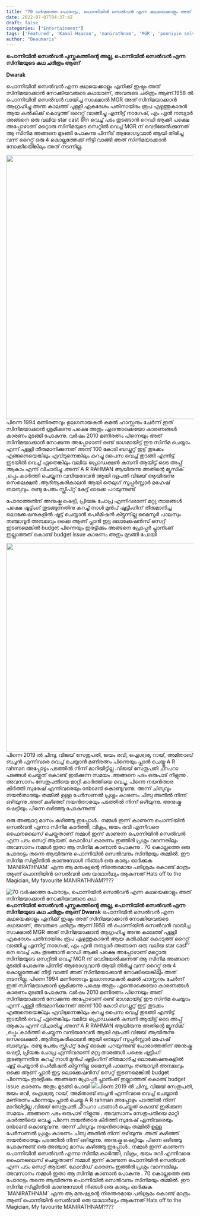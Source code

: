 ```yaml
---
title: "70 വർഷത്തെ പോരാട്ടം, പൊന്നിയിൻ സെൽവൻ എന്ന കഥയെക്കാളും അത് സിനിമയാക്കാൻ നോക്കിയവരുടെ കഥ"
date: 2022-07-07T04:37:42
draft: false
categories: ["Entertainment"]
tags: ['Featured', 'Kamal Haasan', 'manirathnam', 'MGR', 'ponniyin selvan']
author: "Beaumaris"
---
```


<strong>പൊന്നിയിൻ സെൽവൻ പുസ്തകത്തിന്റെ അല്ല, പൊന്നിയിൻ സെൽവൻ എന്ന സിനിമയുടെ കഥ ചരിത്രം ആണ് </strong>

<strong>Dwarak</strong>

പൊന്നിയിൻ സെൽവൻ എന്ന കഥയെക്കാളും എനിക്ക് ഇഷ്ടം അത് സിനിമയാക്കാൻ നോക്കിയവരുടെ കഥയാണ്, അവരുടെ ചരിത്രം ആണ്.1958 ൽ പൊന്നിയിൻ സെൽവൻ വായിച്ച സാക്ഷാൽ MGR അത് സിനിമയാക്കാൻ ആഗ്രഹിച്ചു അന്ത കാലത്ത് പുള്ളി ഏകദേശം പതിനായിരം രൂപ എഴുത്തുകാരൻ ആയ കൽകിക്ക് കൊടുത്ത് റൈറ്റ്സ് വാങ്ങിച്ചു എന്നിട്ട് നാഗേഷ്, എം എൻ നമ്പ്യാർ അങ്ങനെ ഒരു വലിയ star cast നെ വെച്ച് പടം തുടങ്ങാൻ റെഡി ആക്കി പക്ഷെ അപ്പോഴാണ് മറ്റൊരു സിനിമയുടെ സെറ്റിൽ വെച്ച് MGR ന് വെടിയേൽക്കുന്നത് ആ സിനിമ അങ്ങനെ മുടങ്ങി പോകുന്നു പിന്നീട് ആരോഗ്യവാൻ ആയി തിരിച്ചു വന്ന് റൈറ്റ്സ് ഒരു 4 കൊല്ലത്തേക്ക് നീട്ടി വാങ്ങി അത് സിനിമയാക്കാൻ നോക്കിയെങ്കിലും അത് നടന്നില്ല.

<img class="wp-image-341837 aligncenter" src="https://cdn.boolokam.com/articles/2022/07/y6666.jpg" alt="" width="711" height="711" />പിന്നെ 1994 മണിരത്നവും ഉലഗനായകൻ കമൽ ഹാസ്സനും ചേർന്ന് ഇത് സിനിമയാക്കാൻ ശ്രമിക്കുന്നു പക്ഷെ അതും എന്തൊക്കെയോ കാരണങ്ങൾ കാരണം മുടങ്ങി പോകുന്നു. വർഷം 2010 മണിരത്നം പിന്നെയും അത് സിനിമയാക്കാൻ നോക്കുന്നു അപ്പോഴാണ് രണ്ട് ഭാഗമായിട്ട് ഈ സിനിമ ചെയ്യാം എന്ന് പുള്ളി തീരുമാനിക്കുന്നത് അന്ന് 100 കോടി ബഡ്ജറ്റ് ഇട്ട് തുടക്കം എങ്ങനെയെങ്കിലും എവിടുന്നെങ്കിലും കുറച്ചു പൈസ വെച്ച് തുടങ്ങി എന്നിട്ട് ഇടയിൽ വെച്ച് ഏതെങ്കിലും വലിയ പ്രൊഡക്ഷൻ കമ്പനി ആയിട്ട് ടൈ അപ്പ് ആകാം എന്ന് വിചാരിച്ചു .അന്ന് A R RAHMAN ആയിരുന്നു അതിന്റെ മ്യൂസിക് ,ഒപ്പം കാർത്തി ചെയ്യുന്ന വന്ദിയദേവൻ ആയി ദളപതി വിജയ് ആയിരുന്നു സെലെക്ഷൻ .ആദിത്യകരികാലൻ ആയി തെലുഗ് സൂപ്പർസ്റ്റാർ മഹേഷ്‌ ബാബുവും. രണ്ടു പേരും സ്ക്രിപ്റ്റ് കേട്ട് ഓക്കെ പറയുന്നുണ്ട്

പോരാത്തതിന് അനുഷ്ക ഷെട്ടി, പ്രിയങ്ക ചോപ്ര എന്നിവരാണ് മറ്റു താരങ്ങൾ പക്ഷെ ഷൂട്ടിംഗ് തുടങ്ങുന്നതിനു കുറച്ച് നാൾ മുൻപ് ഷൂട്ടിംഗിന് തീരുമാനിച്ച ലൊക്കേഷനുകളിൽ ഷൂട്ട്‌ ചെയ്യാൻ പെർമിഷൻ കിട്ടുന്നില്ല മൈസൂർ പാലസും തഞ്ചാവൂർ അമ്പലവും ഒക്കെ ആണ് പ്ലാൻ ഇട്ട ലൊക്കേഷൻസ് സെറ്റ് ഇടണമെങ്കിൽ budget പിന്നെയും ഇരട്ടിക്കും അങ്ങനെ പ്രോപ്പർ പ്ലാനിംങ് ഇല്ലാത്തത് കൊണ്ട് budget issue കാരണം അതും മുടങ്ങി പോയി

<img class="size-full wp-image-341838 aligncenter" src="https://cdn.boolokam.com/articles/2022/07/e.webp" alt="" width="1000" height="562" />പിന്നെ 2019 ൽ ചിമ്പു, വിജയ് സേതുപതി, ജയം രവി, ഐശ്വര്യ റായ്, അമിതാബ് ബച്ചൻ എന്നിവരെ വെച്ച് ചെയ്യാൻ മണിരത്നം പിന്നെയും പ്ലാൻ ചെയ്യ്തു A R rahman അപ്പോഴും പടത്തിൽ നിന്ന് മാറിയിട്ടില്ല .വിജയ് സേതുപതി ചറപറാ പടങ്ങൾ ചെയ്തത് കൊണ്ട് ഇരിക്കുന്ന സമയം .അങ്ങനെ പടം ഒരുപാട് നീളുന്നു . അവസാനം സേതുപതിയെ മാറ്റി കാർത്തിയെ വെച്ചു, പിന്നെ നയൻ‌താര കീർത്തി സുരേഷ് എന്നിവരെയും onboard കൊണ്ടുവന്നു. അന്ന് ചിമ്പുവും നയൻ‌താരയും തമ്മിൽ ഉള്ള പേർസണൽ പ്രശ്നം കാരണം ചിമ്പു അതിൽ നിന്ന് ഒഴിയുന്നു .അത് കഴിഞ്ഞ് നയൻ‌താരയും പടത്തിൽ നിന്ന് ഒഴിയുന്നു. അനുഷ്ക ഷെട്ടിയും പിന്നെ ഒഴിഞ്ഞു പോകുന്നുണ്ട്

ഒരു അഞ്ചാറു മാസം കഴിഞ്ഞു ഇപ്പോൾ.. നമ്മൾ ഇന്ന് കാണുന്ന പൊന്നിയിൻ സെൽവൻ എന്നാ സിനിമ കാർത്തി, വിക്രം, ജയം രവി എന്നിവരെ ഫൈനലൈസ് ചെയ്തതാണ് നമ്മൾ ഇന്ന് കാണുന്ന പൊന്നിയിൻ സെൽവൻ എന്ന പടം സെറ്റ് ആയത്. കോവിഡ് കാരണം ഇത്തിരി പ്രശ്നം വന്നെങ്കിലും അവസാനം നമ്മൾ ഇതാ ആ സിനിമ കാണാൻ പോകുന്നു . 70 കൊല്ലത്തെ ഒരു പോരാട്ടം തന്നെ ആയിരുന്നു പൊന്നിയിൻ സെൽവനും സിനിമയും തമ്മിൽ. ഈ സിനിമ സ്‌ക്രീനിൽ കാണുമ്പോൾ നിങ്ങൾ ഒരു കാര്യം ഓർക്കുക `MANIRATHNAM´ എന്ന ആ മനുഷ്യന്റെ നിരന്തരമായ പരിശ്രമം കൊണ്ട് മാത്രം ആണ് പൊന്നിയിൻ സെൽവൻ ഒരു യാഥാർഥ്യം ആകുന്നത് Hats off to the Magician, My favourite MANIRATHNAM????


![70 വർഷത്തെ പോരാട്ടം, പൊന്നിയിൻ സെൽവൻ എന്ന കഥയെക്കാളും അത് സിനിമയാക്കാൻ നോക്കിയവരുടെ കഥ](https://cdn.boolokam.com/articles/2022/07/y6666.jpg)**പൊന്നിയിൻ സെൽവൻ പുസ്തകത്തിന്റെ അല്ല, പൊന്നിയിൻ സെൽവൻ എന്ന സിനിമയുടെ കഥ ചരിത്രം ആണ്** **Dwarak** പൊന്നിയിൻ സെൽവൻ എന്ന കഥയെക്കാളും എനിക്ക് ഇഷ്ടം അത് സിനിമയാക്കാൻ നോക്കിയവരുടെ കഥയാണ്, അവരുടെ ചരിത്രം ആണ്.1958 ൽ പൊന്നിയിൻ സെൽവൻ വായിച്ച സാക്ഷാൽ MGR അത് സിനിമയാക്കാൻ ആഗ്രഹിച്ചു അന്ത കാലത്ത് പുള്ളി ഏകദേശം പതിനായിരം രൂപ എഴുത്തുകാരൻ ആയ കൽകിക്ക് കൊടുത്ത് റൈറ്റ്സ് വാങ്ങിച്ചു എന്നിട്ട് നാഗേഷ്, എം എൻ നമ്പ്യാർ അങ്ങനെ ഒരു വലിയ star cast നെ വെച്ച് പടം തുടങ്ങാൻ റെഡി ആക്കി പക്ഷെ അപ്പോഴാണ് മറ്റൊരു സിനിമയുടെ സെറ്റിൽ വെച്ച് MGR ന് വെടിയേൽക്കുന്നത് ആ സിനിമ അങ്ങനെ മുടങ്ങി പോകുന്നു പിന്നീട് ആരോഗ്യവാൻ ആയി തിരിച്ചു വന്ന് റൈറ്റ്സ് ഒരു 4 കൊല്ലത്തേക്ക് നീട്ടി വാങ്ങി അത് സിനിമയാക്കാൻ നോക്കിയെങ്കിലും അത് നടന്നില്ല. പിന്നെ 1994 മണിരത്നവും ഉലഗനായകൻ കമൽ ഹാസ്സനും ചേർന്ന് ഇത് സിനിമയാക്കാൻ ശ്രമിക്കുന്നു പക്ഷെ അതും എന്തൊക്കെയോ കാരണങ്ങൾ കാരണം മുടങ്ങി പോകുന്നു. വർഷം 2010 മണിരത്നം പിന്നെയും അത് സിനിമയാക്കാൻ നോക്കുന്നു അപ്പോഴാണ് രണ്ട് ഭാഗമായിട്ട് ഈ സിനിമ ചെയ്യാം എന്ന് പുള്ളി തീരുമാനിക്കുന്നത് അന്ന് 100 കോടി ബഡ്ജറ്റ് ഇട്ട് തുടക്കം എങ്ങനെയെങ്കിലും എവിടുന്നെങ്കിലും കുറച്ചു പൈസ വെച്ച് തുടങ്ങി എന്നിട്ട് ഇടയിൽ വെച്ച് ഏതെങ്കിലും വലിയ പ്രൊഡക്ഷൻ കമ്പനി ആയിട്ട് ടൈ അപ്പ് ആകാം എന്ന് വിചാരിച്ചു .അന്ന് A R RAHMAN ആയിരുന്നു അതിന്റെ മ്യൂസിക് ,ഒപ്പം കാർത്തി ചെയ്യുന്ന വന്ദിയദേവൻ ആയി ദളപതി വിജയ് ആയിരുന്നു സെലെക്ഷൻ .ആദിത്യകരികാലൻ ആയി തെലുഗ് സൂപ്പർസ്റ്റാർ മഹേഷ്‌ ബാബുവും. രണ്ടു പേരും സ്ക്രിപ്റ്റ് കേട്ട് ഓക്കെ പറയുന്നുണ്ട് പോരാത്തതിന് അനുഷ്ക ഷെട്ടി, പ്രിയങ്ക ചോപ്ര എന്നിവരാണ് മറ്റു താരങ്ങൾ പക്ഷെ ഷൂട്ടിംഗ് തുടങ്ങുന്നതിനു കുറച്ച് നാൾ മുൻപ് ഷൂട്ടിംഗിന് തീരുമാനിച്ച ലൊക്കേഷനുകളിൽ ഷൂട്ട്‌ ചെയ്യാൻ പെർമിഷൻ കിട്ടുന്നില്ല മൈസൂർ പാലസും തഞ്ചാവൂർ അമ്പലവും ഒക്കെ ആണ് പ്ലാൻ ഇട്ട ലൊക്കേഷൻസ് സെറ്റ് ഇടണമെങ്കിൽ budget പിന്നെയും ഇരട്ടിക്കും അങ്ങനെ പ്രോപ്പർ പ്ലാനിംങ് ഇല്ലാത്തത് കൊണ്ട് budget issue കാരണം അതും മുടങ്ങി പോയി ![](https://cdn.boolokam.com/articles/2022/07/e.webp)പിന്നെ 2019 ൽ ചിമ്പു, വിജയ് സേതുപതി, ജയം രവി, ഐശ്വര്യ റായ്, അമിതാബ് ബച്ചൻ എന്നിവരെ വെച്ച് ചെയ്യാൻ മണിരത്നം പിന്നെയും പ്ലാൻ ചെയ്യ്തു A R rahman അപ്പോഴും പടത്തിൽ നിന്ന് മാറിയിട്ടില്ല .വിജയ് സേതുപതി ചറപറാ പടങ്ങൾ ചെയ്തത് കൊണ്ട് ഇരിക്കുന്ന സമയം .അങ്ങനെ പടം ഒരുപാട് നീളുന്നു . അവസാനം സേതുപതിയെ മാറ്റി കാർത്തിയെ വെച്ചു, പിന്നെ നയൻ‌താര കീർത്തി സുരേഷ് എന്നിവരെയും onboard കൊണ്ടുവന്നു. അന്ന് ചിമ്പുവും നയൻ‌താരയും തമ്മിൽ ഉള്ള പേർസണൽ പ്രശ്നം കാരണം ചിമ്പു അതിൽ നിന്ന് ഒഴിയുന്നു .അത് കഴിഞ്ഞ് നയൻ‌താരയും പടത്തിൽ നിന്ന് ഒഴിയുന്നു. അനുഷ്ക ഷെട്ടിയും പിന്നെ ഒഴിഞ്ഞു പോകുന്നുണ്ട് ഒരു അഞ്ചാറു മാസം കഴിഞ്ഞു ഇപ്പോൾ.. നമ്മൾ ഇന്ന് കാണുന്ന പൊന്നിയിൻ സെൽവൻ എന്നാ സിനിമ കാർത്തി, വിക്രം, ജയം രവി എന്നിവരെ ഫൈനലൈസ് ചെയ്തതാണ് നമ്മൾ ഇന്ന് കാണുന്ന പൊന്നിയിൻ സെൽവൻ എന്ന പടം സെറ്റ് ആയത്. കോവിഡ് കാരണം ഇത്തിരി പ്രശ്നം വന്നെങ്കിലും അവസാനം നമ്മൾ ഇതാ ആ സിനിമ കാണാൻ പോകുന്നു . 70 കൊല്ലത്തെ ഒരു പോരാട്ടം തന്നെ ആയിരുന്നു പൊന്നിയിൻ സെൽവനും സിനിമയും തമ്മിൽ. ഈ സിനിമ സ്‌ക്രീനിൽ കാണുമ്പോൾ നിങ്ങൾ ഒരു കാര്യം ഓർക്കുക `MANIRATHNAM´ എന്ന ആ മനുഷ്യന്റെ നിരന്തരമായ പരിശ്രമം കൊണ്ട് മാത്രം ആണ് പൊന്നിയിൻ സെൽവൻ ഒരു യാഥാർഥ്യം ആകുന്നത് Hats off to the Magician, My favourite MANIRATHNAM????
